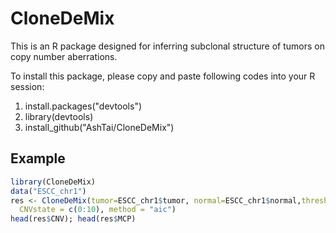 # CloneDeMix

This is an R package designed for inferring subclonal structure of tumors on copy number aberrations.

To install this package, please copy and paste following codes into your R session:

1. install.packages("devtools")
2. library(devtools)
3. install_github("AshTai/CloneDeMix")

## Example
```R
library(CloneDeMix)
data("ESCC_chr1")
res <- CloneDeMix(tumor=ESCC_chr1$tumor, normal=ESCC_chr1$normal,threshold = 10^-5, iterC = 10^3,
  CNVstate = c(0:10), method = "aic")
head(res$CNV); head(res$MCP)
```
